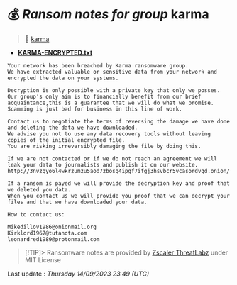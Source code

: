 # 💰 _Ransom notes for group_ karma
> 🔗 [karma](group/karma)
* **[KARMA-ENCRYPTED.txt](https://ransomware.live/ransomware_notes/karma/KARMA-ENCRYPTED.txt)**

```
Your network has been breached by Karma ransomware group.
We have extracted valuable or sensitive data from your network and encrypted the data on your systems. 

Decryption is only possible with a private key that only we posses.
Our group's only aim is to financially benefit from our brief acquaintance,this is a guarantee that we will do what we promise.
Scamming is just bad for business in this line of work.

Contact us to negotiate the terms of reversing the damage we have done and deleting the data we have downloaded.
We advise you not to use any data recovery tools without leaving copies of the initial encrypted file.
You are risking irreversibly damaging the file by doing this. 

If we are not contacted or if we do not reach an agreement we will leak your data to journalists and publish it on our website.
http://3nvzqyo6l4wkrzumzu5aod7zbosq4ipgf7ifgj3hsvbcr5vcasordvqd.onion/

If a ransom is payed we will provide the decryption key and proof that we deleted you data.
When you contact us we will provide you proof that we can decrypt your files and that we have downloaded your data.

How to contact us:

Mikedillov1986@onionmail.org
Kirklord1967@tutanota.com
leonardred1989@protonmail.com

```


> [!TIP]> Ransomware notes are provided by [Zscaler ThreatLabz](https://github.com/threatlabz/ransomware_notes) under MIT License
> 




Last update : _Thursday 14/09/2023 23.49 (UTC)_

